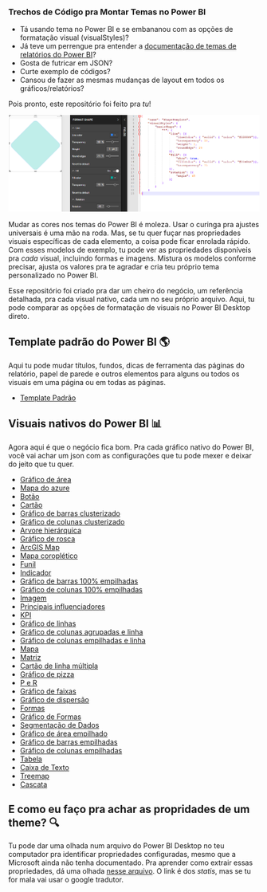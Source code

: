 ### Trechos de Código pra Montar Temas no Power BI

- Tá usando tema no Power BI e se embananou com as opções de formatação visual (visualStyles)?
- Já teve um perrengue pra entender a [documentação de temas de relatórios do Power BI](https://docs.microsoft.com/en-us/power-bi/desktop-report-themes)?
- Gosta de futricar em JSON?
- Curte exemplo de códigos?
- Cansou de fazer as mesmas mudanças de layout em todos os gráficos/relatórios?

Pois pronto, este repositório foi feito pra *tu*!

![Exemplo de modelo de formato no Power BI](https://github.com/wallesom/Theme-Power-BI-Import-Json/blob/master/exemplo%20template.PNG "Amostra com mxodelo de formato")

Mudar as cores nos temas do Power BI é moleza. Usar o curinga pra ajustes universais é uma mão na roda. Mas, se tu quer fuçar nas propriedades visuais específicas de cada elemento, a coisa pode ficar enrolada rápido. Com esses modelos de exemplo, tu pode ver as propriedades disponíveis pra *cada* visual, incluindo formas e imagens. Mistura os modelos conforme precisar, ajusta os valores pra te agradar e cria teu próprio tema personalizado no Power BI.

Esse repositório foi criado pra dar um cheiro do negócio, um referência detalhada, pra cada visual nativo, cada um no seu próprio arquivo. Aqui, tu pode comparar as opções de formatação de visuais no Power BI Desktop direto.

## Template padrão do Power BI 🌎

Aqui tu pode mudar títulos, fundos, dicas de ferramenta das páginas do relatório, papel de parede e outros elementos para alguns ou todos os visuais em uma página ou em todas as páginas.

- [Template Padrão](https://github.com/wallesom/Theme-Power-BI-Import-Json/blob/master/Template%20Padrão.json)

## Visuais nativos do Power BI 📊

Agora aqui é que o negócio fica bom. Pra cada gráfico nativo do Power BI, você vai achar um json com as configurações que tu pode mexer e deixar do jeito que tu quer.

- [Gráfico de área](https://github.com/wallesom/Theme-Power-BI-Import-Json/blob/master/Gráfico%20de%20área.json)
- [Mapa do azure](https://github.com/wallesom/Theme-Power-BI-Import-Json/blob/master/Mapa%20do%20azure.json)  
- [Botão](https://github.com/wallesom/Theme-Power-BI-Import-Json/blob/master/Botão.json)
- [Cartão](https://github.com/wallesom/Theme-Power-BI-Import-Json/blob/master/Cartão.json)
- [Gráfico de barras clusterizado](https://github.com/wallesom/Theme-Power-BI-Import-Json/blob/master/Gráfico%20de%20barras%20clusterizado.json)
- [Gráfico de colunas clusterizado](https://github.com/wallesom/Theme-Power-BI-Import-Json/blob/master/Gráfico%20de%20colunas%20clusterizado.json)
- [Arvore hierárquica](https://github.com/wallesom/Theme-Power-BI-Import-Json/blob/master/Arvore%20hierárquica.json)
- [Gráfico de rosca](https://github.com/wallesom/Theme-Power-BI-Import-Json/blob/master/Gráfico%20de%20rosca.json)
- [ArcGIS Map](https://github.com/wallesom/Theme-Power-BI-Import-Json/blob/master/ArcGIS%20Map.json)
- [Mapa coroplético](https://github.com/wallesom/Theme-Power-BI-Import-Json/blob/master/Mapa%20coroplético.json)
- [Funil](https://github.com/wallesom/Theme-Power-BI-Import-Json/blob/master/Funil.json)
- [Indicador](https://github.com/wallesom/Theme-Power-BI-Import-Json/blob/master/Indicador.json)
- [Gráfico de barras 100% empilhadas](https://github.com/wallesom/Theme-Power-BI-Import-Json/blob/master/Gráfico%20de%20barras%20100%25empilhadas.json)
- [Gráfico de colunas 100% empilhadas](https://github.com/wallesom/Theme-Power-BI-Import-Json/blob/master/Gráfico%20de%20colunas%20100%25empilhadas.json)
- [Imagem](https://github.com/wallesom/Theme-Power-BI-Import-Json/blob/master/Imagem.json)
- [Principais influenciadores](https://github.com/wallesom/Theme-Power-BI-Import-Json/blob/master/Principais%20influenciadores.json) 
- [KPI](https://github.com/wallesom/Theme-Power-BI-Import-Json/blob/master/KPI.json)  
- [Gráfico de linhas](https://github.com/wallesom/Theme-Power-BI-Import-Json/blob/master/Gráfico%20de%20linhas.json)
- [Gráfico de colunas agrupadas e linha](https://github.com/wallesom/Theme-Power-BI-Import-Json/blob/master/Gráfico%20de%20colunas%20agrupadas%20e%20linha.json)
- [Gráfico de colunas empilhadas e linha](https://github.com/wallesom/Theme-Power-BI-Import-Json/blob/master/Gráfico%20de%20colunas%20empilhadas%20e%20linha.json)
- [Mapa](https://github.com/wallesom/Theme-Power-BI-Import-Json/blob/master/Mapa.json)  
- [Matriz](https://github.com/wallesom/Theme-Power-BI-Import-Json/blob/master/Matriz.json)
- [Cartão de linha múltipla](https://github.com/wallesom/Theme-Power-BI-Import-Json/blob/master/Cartão%20de%20linha%20múltipla.json)
- [Gráfico de pizza](https://github.com/wallesom/Theme-Power-BI-Import-Json/blob/master/Gráfico%20de%20pizza.json)
- [P e R](https://github.com/wallesom/Theme-Power-BI-Import-Json/blob/master/P%20e%20R.json)  
- [Gráfico de faixas](https://github.com/wallesom/Theme-Power-BI-Import-Json/blob/master/Gráfico%20de%20faixas.json)
- [Gráfico de dispersão](https://github.com/wallesom/Theme-Power-BI-Import-Json/blob/master/Gráfico%20de%20dispersão.json)
- [Formas](https://github.com/wallesom/Theme-Power-BI-Import-Json/blob/master/Formas.json)
- [Gráfico de Formas](https://github.com/wallesom/Theme-Power-BI-Import-Json/blob/master/Gráfico%20de%20Formas.json)
- [Segmentação de Dados](https://github.com/wallesom/Theme-Power-BI-Import-Json/blob/master/Segmentação%20de%20Dados.json)
- [Gráfico de área empilhado](https://github.com/wallesom/Theme-Power-BI-Import-Json/blob/master/Gráfico%20de%20área%20empilhado.json)
- [Gráfico de barras empilhadas](https://github.com/wallesom/Theme-Power-BI-Import-Json/blob/master/Gráfico%20de%20barras%20empilhadas.json)
- [Gráfico de colunas empilhadas](https://github.com/wallesom/Theme-Power-BI-Import-Json/blob/master/Gráfico%20de%20colunas%20empilhadas.json)
- [Tabela](https://github.com/wallesom/Theme-Power-BI-Import-Json/blob/master/Tabela.json)
- [Caixa de Texto](https://github.com/wallesom/Theme-Power-BI-Import-Json/blob/master/Caixa%20de%20Texto.json)
- [Treemap](https://github.com/wallesom/Theme-Power-BI-Import-Json/blob/master/Treemap.json)
- [Cascata](https://github.com/wallesom/Theme-Power-BI-Import-Json/blob/master/Cascata.json)

## E como eu faço pra achar as propridades de um theme? 🔍

Tu pode dar uma olhada num arquivo do Power BI Desktop no teu computador pra identificar propriedades configuradas, mesmo que a Microsoft ainda não tenha documentado. Pra aprender como extrair essas propriedades, dá uma olhada [nesse arquivo](https://nolock.medium.com/how-to-discover-undocumented-theme-settings-in-power-bi-desktop-dcbe264351c8). O link é dos *statis*, mas se tu for mala vai usar o google tradutor.

[JSON Generator from PowerBI.Tips]: https://themes.powerbi.tips/properties